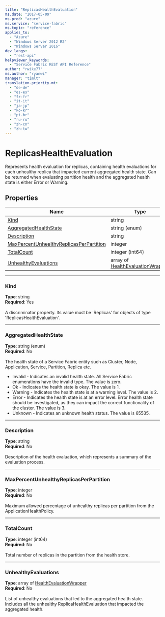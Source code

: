```yaml
---
title: "ReplicasHealthEvaluation"
ms.date: "2017-05-09"
ms.prod: "azure"
ms.service: "service-fabric"
ms.topic: "reference"
applies_to: 
  - "Azure"
  - "Windows Server 2012 R2"
  - "Windows Server 2016"
dev_langs: 
  - "rest-api"
helpviewer_keywords: 
  - "Service Fabric REST API Reference"
author: "rwike77"
ms.author: "ryanwi"
manager: "timlt"
translation.priority.mt: 
  - "de-de"
  - "es-es"
  - "fr-fr"
  - "it-it"
  - "ja-jp"
  - "ko-kr"
  - "pt-br"
  - "ru-ru"
  - "zh-cn"
  - "zh-tw"
---
```

# ReplicasHealthEvaluation

Represents health evaluation for replicas, containing health evaluations for each unhealthy replica that impacted current aggregated health state. Can be returned when evaluating partition health and the aggregated health state is either Error or Warning.

## Properties
| Name | Type | Required |
| --- | --- | --- |
| [Kind](#kind) | string | Yes |
| [AggregatedHealthState](#aggregatedhealthstate) | string (enum) | No |
| [Description](#description) | string | No |
| [MaxPercentUnhealthyReplicasPerPartition](#maxpercentunhealthyreplicasperpartition) | integer | No |
| [TotalCount](#totalcount) | integer (int64) | No |
| [UnhealthyEvaluations](#unhealthyevaluations) | array of [HealthEvaluationWrapper](sfclient-model-healthevaluationwrapper.md) | No |

____
### Kind
__Type__: string <br/>
__Required__: Yes <br/>
<br/>
A discriminator property. Its value must be 'Replicas' for objects of type 'ReplicasHealthEvaluation'.

____
### AggregatedHealthState
__Type__: string (enum) <br/>
__Required__: No<br/>
<br/>
The health state of a Service Fabric entity such as Cluster, Node, Application, Service, Partition, Replica etc.

  - Invalid - Indicates an invalid health state. All Service Fabric enumerations have the invalid type. The value is zero.
  - Ok - Indicates the health state is okay. The value is 1.
  - Warning - Indicates the health state is at a warning level. The value is 2.
  - Error - Indicates the health state is at an error level. Error health state should be investigated, as they can impact the correct functionality of the cluster. The value is 3.
  - Unknown - Indicates an unknown health status. The value is 65535.


____
### Description
__Type__: string <br/>
__Required__: No<br/>
<br/>
Description of the health evaluation, which represents a summary of the evaluation process.

____
### MaxPercentUnhealthyReplicasPerPartition
__Type__: integer <br/>
__Required__: No<br/>
<br/>
Maximum allowed percentage of unhealthy replicas per partition from the ApplicationHealthPolicy.

____
### TotalCount
__Type__: integer (int64) <br/>
__Required__: No<br/>
<br/>
Total number of replicas in the partition from the health store.

____
### UnhealthyEvaluations
__Type__: array of [HealthEvaluationWrapper](sfclient-model-healthevaluationwrapper.md) <br/>
__Required__: No<br/>
<br/>
List of unhealthy evaluations that led to the aggregated health state. Includes all the unhealthy ReplicaHealthEvaluation that impacted the aggregated health.
